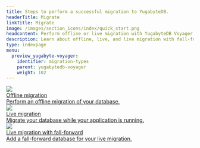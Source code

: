 ```yaml
---
title: Steps to perform a successful migration to YugabyteDB.
headerTitle: Migrate
linkTitle: Migrate
image: /images/section_icons/index/quick_start.png
headcontent: Perform offline or live migration with YugabyteDB Voyager
description: Learn about offline, live, and live migration with fall-foward option to migrate your source database to your target YugabyteDB.
type: indexpage
menu:
  preview_yugabyte-voyager:
    identifier: migration-types
    parent: yugabytedb-voyager
    weight: 102
---
```


<div class="row">

  <div class="col-12 col-md-6 col-lg-12 col-xl-6">
    <a class="section-link icon-offset" href="migrate-steps/">
      <div class="head">
        <img class="icon" src="/images/section_icons/index/introduction.png" aria-hidden="true" />
        <div class="title">Offline migration</div>
      </div>
      <div class="body">
        Perform an offline migration of your database.
      </div>
    </a>
  </div>

  <div class="col-12 col-md-6 col-lg-12 col-xl-6">
    <a class="section-link icon-offset" href="live-migrate/">
      <div class="head">
        <img class="icon" src="/images/section_icons/manage/pitr.png" aria-hidden="true" />
        <div class="title">Live migration</div>
      </div>
      <div class="body">
        Migrate your database while your application is running.
      </div>
    </a>
  </div>

  <div class="col-12 col-md-6 col-lg-12 col-xl-6">
    <a class="section-link icon-offset" href="live-fall-forward/">
      <div class="head">
        <img class="icon" src="/images/section_icons/manage/backup.png" aria-hidden="true" />
        <div class="title">Live migration with fall-forward</div>
      </div>
      <div class="body">
        Add a fall-forward database for your live migration.
      </div>
    </a>
  </div>
</div>
